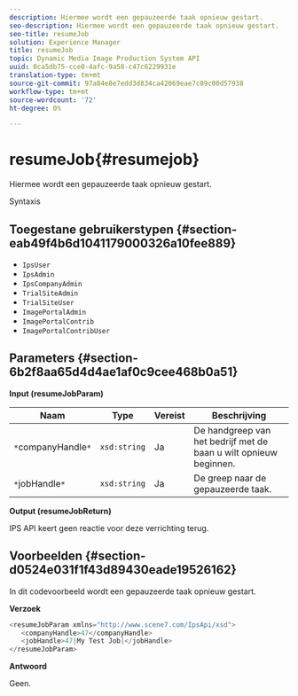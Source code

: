 ```yaml
---
description: Hiermee wordt een gepauzeerde taak opnieuw gestart.
seo-description: Hiermee wordt een gepauzeerde taak opnieuw gestart.
seo-title: resumeJob
solution: Experience Manager
title: resumeJob
topic: Dynamic Media Image Production System API
uuid: 0ca5db75-cce0-4afc-9a58-c47c6229931e
translation-type: tm+mt
source-git-commit: 97a84e8e7edd3d834ca42069eae7c09c00d57938
workflow-type: tm+mt
source-wordcount: '72'
ht-degree: 0%

---
```



# resumeJob{#resumejob}

Hiermee wordt een gepauzeerde taak opnieuw gestart.

Syntaxis

## Toegestane gebruikerstypen {#section-eab49f4b6d1041179000326a10fee889}

* `IpsUser`
* `IpsAdmin`
* `IpsCompanyAdmin`
* `TrialSiteAdmin`
* `TrialSiteUser`
* `ImagePortalAdmin`
* `ImagePortalContrib`
* `ImagePortalContribUser`

## Parameters {#section-6b2f8aa65d4d4ae1af0c9cee468b0a51}

**Input (resumeJobParam)**

| Naam | Type | Vereist | Beschrijving |
|---|---|---|---|
| `*`companyHandle`*` | `xsd:string` | Ja | De handgreep van het bedrijf met de baan u wilt opnieuw beginnen. |
| `*`jobHandle`*` | `xsd:string` | Ja | De greep naar de gepauzeerde taak. |

**Output (resumeJobReturn)**

IPS API keert geen reactie voor deze verrichting terug.

## Voorbeelden {#section-d0524e031f1f43d89430eade19526162}

In dit codevoorbeeld wordt een gepauzeerde taak opnieuw gestart.

**Verzoek**

```java
<resumeJobParam xmlns="http://www.scene7.com/IpsApi/xsd">
   <companyHandle>47</companyHandle>
   <jobHandle>47|My Test Job|</jobHandle>
</resumeJobParam>
```

**Antwoord**

Geen.
